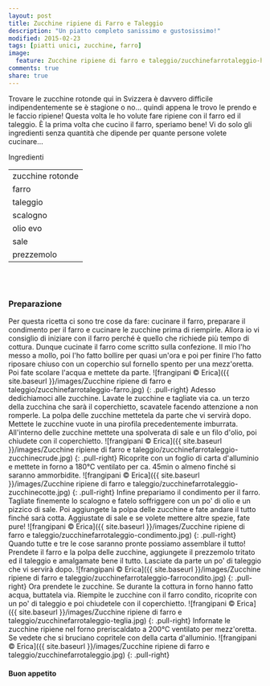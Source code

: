 ```yaml
---
layout: post
title: Zucchine ripiene di Farro e Taleggio
description: "Un piatto completo sanissimo e gustosissimo!"
modified: 2015-02-23
tags: [piatti unici, zucchine, farro]
image:
  feature: Zucchine ripiene di farro e taleggio/zucchinefarrotaleggio-header.jpg
comments: true
share: true
---
```


Trovare le zucchine rotonde qui in Svizzera è davvero difficile indipendentemente se è stagione o no... quindi appena le trovo le prendo e le faccio ripiene! Questa volta le ho volute fare ripiene con il farro ed il taleggio. È la prima volta che cucino il farro, speriamo bene! Vi do solo gli ingredienti senza quantità che dipende per quante persone volete cucinare...


<div class="ingredients">
  <div class="ingredients-title">Ingredienti</div>
  <table>
    <tbody>
      <tr>
        <td>zucchine rotonde</td>
      </tr>
      <tr>
        <td>farro</td>
      </tr>
      <tr>
        <td>taleggio</td>
      </tr>
      <tr>
        <td>scalogno</td>
      </tr>
      <tr>
        <td>olio evo</td>
      </tr>
      <tr>
        <td>sale</td>
      </tr>
      <tr>
        <td>prezzemolo</td>
      </tr>
    </tbody>
  </table>
  <br></br>
</div>


<h3>
  <font color="grey">
    <i class="icon-cogs"></i>
  </font> Preparazione
</h3>

Per questa ricetta ci sono tre cose da fare: cucinare il farro, preparare il condimento per il farro e cucinare le zucchine prima di riempirle. Allora io vi consiglio di iniziare con il farro perché è quello che richiede più tempo di cottura.
Dunque cucinate il farro come scritto sulla confezione. Il mio l'ho messo a mollo, poi l'ho fatto bollire per quasi un'ora e poi per finire l'ho fatto riposare chiuso con un coperchio sul fornello spento per una mezz'oretta. Poi fate scolare l'acqua e mettete da parte.
![frangipani © Erica]({{ site.baseurl }}/images/Zucchine ripiene di farro e taleggio/zucchinefarrotaleggio-farro.jpg)
{: .pull-right}
Adesso dedichiamoci alle zucchine. Lavate le zucchine e tagliate via ca. un terzo della zucchina che sarà il coperchietto, scavatele facendo attenzione a non romperle. La polpa delle zucchine mettetela da parte che vi servirà dopo. Mettete le zucchine vuote in una pirofila precedentemente imburrata. All'interno delle zucchine mettete una spolverata di sale e un filo d'olio, poi chiudete con il coperchietto.
![frangipani © Erica]({{ site.baseurl }}/images/Zucchine ripiene di farro e taleggio/zucchinefarrotaleggio-zucchinecrude.jpg)
{: .pull-right}
Ricoprite con un foglio di carta d'alluminio e mettete in forno a 180°C ventilato per ca. 45min o almeno finché si saranno ammorbidite.
![frangipani © Erica]({{ site.baseurl }}/images/Zucchine ripiene di farro e taleggio/zucchinefarrotaleggio-zucchinecotte.jpg)
{: .pull-right}
Infine prepariamo il condimento per il farro. Tagliate finemente lo scalogno e fatelo soffriggere con un po' di olio e un pizzico di sale. Poi aggiungete la polpa delle zucchine e fate andare il tutto finché sarà cotta. Aggiustate di sale e se volete mettere altre spezie, fate pure!
![frangipani © Erica]({{ site.baseurl }}/images/Zucchine ripiene di farro e taleggio/zucchinefarrotaleggio-condimento.jpg)
{: .pull-right}
Quando tutte e tre le cose saranno pronte possiamo assemblare il tutto! Prendete il farro e la polpa delle zucchine, aggiungete il prezzemolo tritato ed il taleggio e amalgamate bene il tutto. Lasciate da parte un po' di taleggio che vi servirà dopo.
![frangipani © Erica]({{ site.baseurl }}/images/Zucchine ripiene di farro e taleggio/zucchinefarrotaleggio-farrocondito.jpg)
{: .pull-right}
Ora prendete le zucchine. Se durante la cottura in forno hanno fatto acqua, buttatela via. Riempite le zucchine con il farro condito, ricoprite con un po' di taleggio e poi chiudetele con il coperchietto.
![frangipani © Erica]({{ site.baseurl }}/images/Zucchine ripiene di farro e taleggio/zucchinefarrotaleggio-teglia.jpg)
{: .pull-right}
Infornate le zucchine ripiene nel forno preriscaldato a 200°C ventilato per mezz'oretta. Se vedete che si bruciano copritele con della carta d'alluminio.
![frangipani © Erica]({{ site.baseurl }}/images/Zucchine ripiene di farro e taleggio/zucchinefarrotaleggio.jpg)
{: .pull-right}


<h4>Buon appetito
  <font color="red">
    <i class="icon-smile"></i>
  </font>
</h4>
